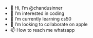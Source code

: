 - 👋 Hi, I’m @chandusinner
- 👀 I’m interested in coding
- 🌱 I’m currently learning cs50
- 💞️ I’m looking to collaborate on apple
- 📫 How to reach me whatsapp

<!---
Jonnessinner/Jonnessinner is a ✨ special ✨ repository because its `README.md` (this file) appears on your GitHub profile.
You can click the Preview link to take a look at your changes.
--->
